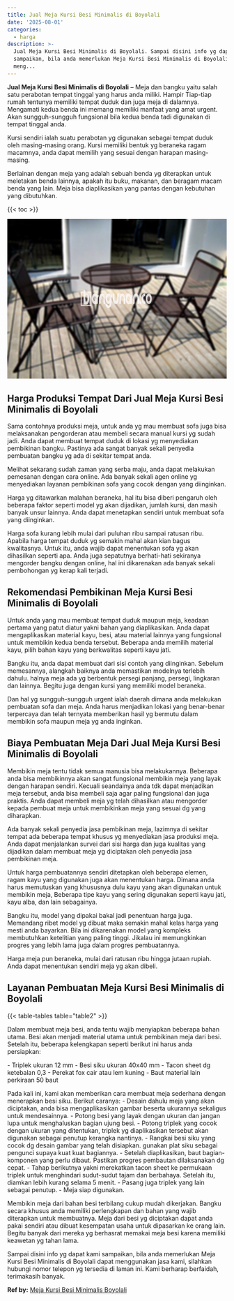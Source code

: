 ```yaml
---
title: Jual Meja Kursi Besi Minimalis di Boyolali
date: '2025-08-01'
categories:
  - harga
description: >-
  Jual Meja Kursi Besi Minimalis di Boyolali. Sampai disini info yg dapat kami
  sampaikan, bila anda memerlukan Meja Kursi Besi Minimalis di Boyolali dapat
  meng...
---
```


**Jual Meja Kursi Besi Minimalis di Boyolali** – Meja dan bangku yaitu salah satu perabotan tempat tinggal yang harus anda miliki. Hampir Tiap-tiap rumah tentunya memiliki tempat duduk dan juga meja di dalamnya. Mengamati kedua benda ini memang memiliki manfaat yang amat urgent. Akan sungguh-sungguh fungsional bila kedua benda tadi digunakan di tempat tinggal anda.

Kursi sendiri ialah suatu perabotan yg digunakan sebagai tempat duduk oleh masing-masing orang. Kursi memiliki bentuk yg beraneka ragam macamnya, anda dapat memilih yang sesuai dengan harapan masing-masing.

Berlainan dengan meja yang adalah sebuah benda yg diterapkan untuk meletakan benda lainnya, apakah itu buku, makanan, dan beragam macam benda yang lain. Meja bisa diaplikasikan yang pantas dengan kebutuhan yang dibutuhkan.

{{< toc >}}

![Jual Meja Kursi Besi Minimalis di Boyolali](/images/jual-meja-besi-murah30.png)

## Harga Produksi Tempat Dari Jual Meja Kursi Besi Minimalis di Boyolali

Sama contohnya produksi meja, untuk anda yg mau membuat sofa juga bisa melaksanakan pengorderan atau membeli secara manual kursi yg sudah jadi. Anda dapat membuat tempat duduk di lokasi yg menyediakan pembikinan bangku. Pastinya ada sangat banyak sekali penyedia pembuatan bangku yg ada di sekitar tempat anda.

Melihat sekarang sudah zaman yang serba maju, anda dapat melakukan pemesanan dengan cara online. Ada banyak sekali agen online yg menyediakan layanan pembikinan sofa yang cocok dengan yang diinginkan.

Harga yg ditawarkan malahan beraneka, hal itu bisa diberi pengaruh oleh beberapa faktor seperti model yg akan dijadikan, jumlah kursi, dan masih banyak unsur lainnya. Anda dapat menetapkan sendiri untuk membuat sofa yang diinginkan.

Harga sofa kurang lebih mulai dari puluhan ribu sampai ratusan ribu. Apabila harga tempat duduk yg semakin mahal akan kian bagus kwalitasnya. Untuk itu, anda wajib dapat menentukan sofa yg akan dihasilkan seperti apa. Anda juga sepatutnya berhati-hati sekiranya mengorder bangku dengan online, hal ini dikarenakan ada banyak sekali pembohongan yg kerap kali terjadi.

## Rekomendasi Pembikinan Meja Kursi Besi Minimalis di Boyolali

Untuk anda yang mau membuat tempat duduk maupun meja, keadaan pertama yang patut diatur yakni bahan yang diaplikasikan. Anda dapat mengaplikasikan material kayu, besi, atau material lainnya yang fungsional untuk membikin kedua benda tersebut. Beberapa anda memilih material kayu, pilih bahan kayu yang berkwalitas seperti kayu jati.

Bangku itu, anda dapat membuat dari sisi contoh yang diinginkan. Sebelum memesannya, alangkah baiknya anda memastikan modelnya terlebih dahulu. halnya meja ada yg berbentuk persegi panjang, persegi, lingkaran dan lainnya. Begitu juga dengan kursi yang memiliki model beraneka.

Dan hal yg sungguh-sungguh urgent ialah daerah dimana anda melakukan pembuatan sofa dan meja. Anda harus menjadikan lokasi yang benar-benar terpercaya dan telah ternyata memberikan hasil yg bermutu dalam membikin sofa maupun meja yg anda inginkan.

## Biaya Pembuatan Meja Dari Jual Meja Kursi Besi Minimalis di Boyolali

Membikin meja tentu tidak semua manusia bisa melakukannya. Beberapa anda bisa membikinnya akan sangat fungsional membikin meja yang layak dengan harapan sendiri. Kecuali seandainya anda tdk dapat menjadikan meja tersebut, anda bisa membeli saja agar paling fungsional dan juga praktis. Anda dapat membeli meja yg telah dihasilkan atau mengorder kepada pembuat meja untuk membikinkan meja yang sesuai dg yang diharapkan.

Ada banyak sekali penyedia jasa pembikinan meja, lazimnya di sekitar tempat ada beberapa tempat khusus yg menyediakan jasa produksi meja. Anda dapat menjalankan survei dari sisi harga dan juga kualitas yang dijadikan dalam membuat meja yg diciptakan oleh penyedia jasa pembikinan meja.

Untuk harga pembuatannya sendiri ditetapkan oleh beberapa elemen, ragam kayu yang digunakan juga akan menentukan harga. Dimana anda harus memutuskan yang khususnya dulu kayu yang akan digunakan untuk membikin meja, Beberapa tipe kayu yang sering digunakan seperti kayu jati, kayu alba, dan lain sebagainya.

Bangku itu, model yang dipakai bakal jadi penentuan harga juga. Memandang ribet model yg dibuat maka semakin mahal kelas harga yang mesti anda bayarkan. Bila ini dikarenakan model yang kompleks membutuhkan ketelitian yang paling tinggi. Jikalau ini memungkinkan progres yang lebih lama juga dalam progres pembuatannya.

Harga meja pun beraneka, mulai dari ratusan ribu hingga jutaan rupiah. Anda dapat menentukan sendiri meja yg akan dibeli.

## Layanan Pembuatan Meja Kursi Besi Minimalis di Boyolali

{{< table-tables table="table2" >}}

Dalam membuat meja besi, anda tentu wajib menyiapkan beberapa bahan utama. Besi akan menjadi material utama untuk pembikinan meja dari besi. Setelah itu, beberapa kelengkapan seperti berikut ini harus anda persiapkan:

\- Triplek ukuran 12 mm - Besi siku ukuran 40x40 mm - Tacon sheet dg ketebalan 0,3 - Perekat fox cair atau lem kuning - Baut material lain perkiraan 50 baut

Pada kali ini, kami akan memberikan cara membuat meja sederhana dengan menerapkan besi siku. Berikut caranya: - Desain dahulu meja yang akan diciptakan, anda bisa mengaplikasikan gambar beserta ukurannya sekaligus untuk mendesainnya. - Potong besi yang layak dengan ukuran dan jangan lupa untuk menghaluskan bagian ujung besi. - Potong triplek yang cocok dengan ukuran yang ditentukan, triplek yg diaplikasikan tersebut akan digunakan sebagai penutup kerangka nantinya. - Rangkai besi siku yang cocok dg desain gambar yang telah disiapkan. gunakan plat siku sebagai pengunci supaya kuat kuat bagiannya. - Setelah diaplikasikan, baut bagian-komponen yang perlu dibaut. Pastikan progres pembautan dilaksanakan dg cepat. - Tahap berikutnya yakni merekatkan tacon sheet ke permukaan triplek untuk menghindari sudut-sudut tajam dan berbahaya. Setelah itu, diamkan lebih kurang selama 5 menit. - Pasang juga triplek yang lain sebagai penutup. - Meja siap digunakan.

Membikin meja dari bahan besi terbilang cukup mudah dikerjakan. Bangku secara khusus anda memiliki perlengkapan dan bahan yang wajib diterapkan untuk membuatnya. Meja dari besi yg diciptakan dapat anda pakai sendiri atau dibuat kesempatan usaha untuk dipasarkan ke orang lain. Begitu banyak dari mereka yg berhasrat memakai meja besi karena memiliki keawetan yg tahan lama.

Sampai disini info yg dapat kami sampaikan, bila anda memerlukan Meja Kursi Besi Minimalis di Boyolali dapat menggunakan jasa kami, silahkan hubungi nomor telepon yg tersedia di laman ini. Kami berharap berfaidah, terimakasih banyak.

**Ref by:** [Meja Kursi Besi Minimalis Boyolali](https://id.wikipedia.org/wiki/Meja)
